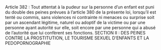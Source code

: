 Article 382 : Tout attentat à la pudeur sur la personne d’un enfant est puni du double des peines prévues à l’article 380 de la présente loi, lorsqu’il est tenté ou commis, sans violences ni contrainte ni menaces ou surprise soit par un ascendant légitime, naturel ou adoptif de la victime ou par une personne ayant autorité sur elle, soit encore par une personne qui a abusé de l’autorité que lui confèrent ses fonctions.
SECTION II : DES PEINES CONTRE LA PROSTITUTION, LE
TOURISME SEXUEL D’ENFANTS ET LA PEDOPORNOGRAPHIE